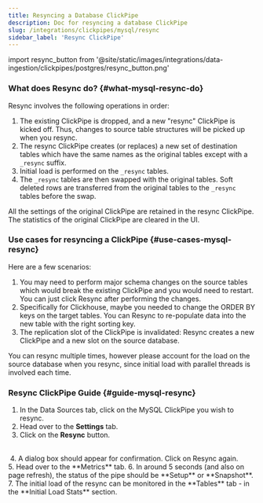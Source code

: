 ```yaml
---
title: Resyncing a Database ClickPipe
description: Doc for resyncing a database ClickPipe
slug: /integrations/clickpipes/mysql/resync
sidebar_label: 'Resync ClickPipe'
---
```


import resync_button from '@site/static/images/integrations/data-ingestion/clickpipes/postgres/resync_button.png'

### What does Resync do? {#what-mysql-resync-do}

Resync involves the following operations in order:
1. The existing ClickPipe is dropped, and a new "resync" ClickPipe is kicked off. Thus, changes to source table structures will be picked up when you resync.
2. The resync ClickPipe creates (or replaces) a new set of destination tables which have the same names as the original tables except with a `_resync` suffix.
3. Initial load is performed on the `_resync` tables.
4. The `_resync` tables are then swapped with the original tables. Soft deleted rows are transferred from the original tables to the `_resync` tables before the swap.


All the settings of the original ClickPipe are retained in the resync ClickPipe. The statistics of the original ClickPipe are cleared in the UI.

### Use cases for resyncing a ClickPipe {#use-cases-mysql-resync}
Here are a few scenarios:

1. You may need to perform major schema changes on the source tables which would break the existing ClickPipe and you would need to restart. You can just click Resync after performing the changes.
2. Specifically for Clickhouse, maybe you needed to change the ORDER BY keys on the target tables. You can Resync to re-populate data into the new table with the right sorting key.
3. The replication slot of the ClickPipe is invalidated: Resync creates a new ClickPipe and a new slot on the source database.

<Info>
You can resync multiple times, however please account for the load on the source database when you resync,
since initial load with parallel threads is involved each time.
</Info>

### Resync ClickPipe Guide {#guide-mysql-resync}
1. In the Data Sources tab, click on the MySQL ClickPipe you wish to resync.
2. Head over to the **Settings** tab.
3. Click on the **Resync** button.
<br/>
<Image img={resync_button} border size="md"/>
4. A dialog box should appear for confirmation. Click on Resync again.
<br/>
5. Head over to the **Metrics** tab.
6. In around 5 seconds (and also on page refresh), the status of the pipe should be **Setup** or **Snapshot**.
7. The initial load of the resync can be monitored in the **Tables** tab - in the **Initial Load Stats** section.
